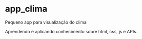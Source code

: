 # app_clima

Pequeno app para visualização do clima

Aprendendo e aplicando conhecimento sobre html, css, js e APIs.
